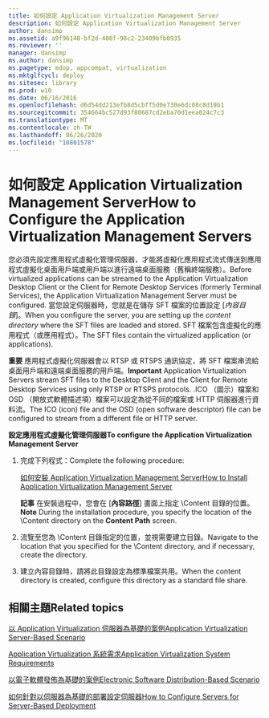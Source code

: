```yaml
---
title: 如何設定 Application Virtualization Management Server
description: 如何設定 Application Virtualization Management Server
author: dansimp
ms.assetid: a9f96148-bf2d-486f-98c2-23409bfb0935
ms.reviewer: ''
manager: dansimp
ms.author: dansimp
ms.pagetype: mdop, appcompat, virtualization
ms.mktglfcycl: deploy
ms.sitesec: library
ms.prod: w10
ms.date: 06/16/2016
ms.openlocfilehash: d6d54dd213efb8d5cbff5d0e730e6dc08c8d19b1
ms.sourcegitcommit: 354664bc527d93f80687cd2eba70d1eea024c7c3
ms.translationtype: MT
ms.contentlocale: zh-TW
ms.lasthandoff: 06/26/2020
ms.locfileid: "10801578"
---
```

# <span data-ttu-id="011c8-103">如何設定 Application Virtualization Management Server</span><span class="sxs-lookup"><span data-stu-id="011c8-103">How to Configure the Application Virtualization Management Servers</span></span>


<span data-ttu-id="011c8-104">您必須先設定應用程式虛擬化管理伺服器，才能將虛擬化應用程式流式傳送到應用程式虛擬化桌面用戶端或用戶端以進行遠端桌面服務（舊稱終端服務）。</span><span class="sxs-lookup"><span data-stu-id="011c8-104">Before virtualized applications can be streamed to the Application Virtualization Desktop Client or the Client for Remote Desktop Services (formerly Terminal Services), the Application Virtualization Management Server must be configured.</span></span> <span data-ttu-id="011c8-105">當您設定伺服器時，您就是在儲存 SFT 檔案的位置設定 [*內容目錄*]。</span><span class="sxs-lookup"><span data-stu-id="011c8-105">When you configure the server, you are setting up the *content directory* where the SFT files are loaded and stored.</span></span> <span data-ttu-id="011c8-106">SFT 檔案包含虛擬化的應用程式（或應用程式）。</span><span class="sxs-lookup"><span data-stu-id="011c8-106">The SFT files contain the virtualized application (or applications).</span></span>

<span data-ttu-id="011c8-107">**重要** 應用程式虛擬化伺服器會以 RTSP 或 RTSPS 通訊協定，將 SFT 檔案串流給桌面用戶端和遠端桌面服務的用戶端。</span><span class="sxs-lookup"><span data-stu-id="011c8-107">**Important** Application Virtualization Servers stream SFT files to the Desktop Client and the Client for Remote Desktop Services using only RTSP or RTSPS protocols.</span></span> <span data-ttu-id="011c8-108">.ICO （圖示）檔案和 OSD （開放式軟體描述項）檔案可以設定為從不同的檔案或 HTTP 伺服器進行資料流。</span><span class="sxs-lookup"><span data-stu-id="011c8-108">The ICO (icon) file and the OSD (open software descriptor) file can be configured to stream from a different file or HTTP server.</span></span>

 

**<span data-ttu-id="011c8-109">設定應用程式虛擬化管理伺服器</span><span class="sxs-lookup"><span data-stu-id="011c8-109">To configure the Application Virtualization Management Server</span></span>**

1.  <span data-ttu-id="011c8-110">完成下列程式：</span><span class="sxs-lookup"><span data-stu-id="011c8-110">Complete the following procedure:</span></span>

    [<span data-ttu-id="011c8-111">如何安裝 Application Virtualization Management Server</span><span class="sxs-lookup"><span data-stu-id="011c8-111">How to Install Application Virtualization Management Server</span></span>](how-to-install-application-virtualization-management-server.md)

    <span data-ttu-id="011c8-112">**記事** 在安裝過程中，您會在 [**內容路徑**] 畫面上指定 \\Content 目錄的位置。</span><span class="sxs-lookup"><span data-stu-id="011c8-112">**Note** During the installation procedure, you specify the location of the \\Content directory on the **Content Path** screen.</span></span>

     

2.  <span data-ttu-id="011c8-113">流覽至您為 \\Content 目錄指定的位置，並視需要建立目錄。</span><span class="sxs-lookup"><span data-stu-id="011c8-113">Navigate to the location that you specified for the \\Content directory, and if necessary, create the directory.</span></span>

3.  <span data-ttu-id="011c8-114">建立內容目錄時，請將此目錄設定為標準檔案共用。</span><span class="sxs-lookup"><span data-stu-id="011c8-114">When the content directory is created, configure this directory as a standard file share.</span></span>

## <span data-ttu-id="011c8-115">相關主題</span><span class="sxs-lookup"><span data-stu-id="011c8-115">Related topics</span></span>


[<span data-ttu-id="011c8-116">以 Application Virtualization 伺服器為基礎的案例</span><span class="sxs-lookup"><span data-stu-id="011c8-116">Application Virtualization Server-Based Scenario</span></span>](application-virtualization-server-based-scenario.md)

[<span data-ttu-id="011c8-117">Application Virtualization 系統需求</span><span class="sxs-lookup"><span data-stu-id="011c8-117">Application Virtualization System Requirements</span></span>](application-virtualization-system-requirements.md)

[<span data-ttu-id="011c8-118">以電子軟體發佈為基礎的案例</span><span class="sxs-lookup"><span data-stu-id="011c8-118">Electronic Software Distribution-Based Scenario</span></span>](electronic-software-distribution-based-scenario.md)

[<span data-ttu-id="011c8-119">如何針對以伺服器為基礎的部署設定伺服器</span><span class="sxs-lookup"><span data-stu-id="011c8-119">How to Configure Servers for Server-Based Deployment</span></span>](how-to-configure-servers-for-server-based-deployment.md)

 

 






